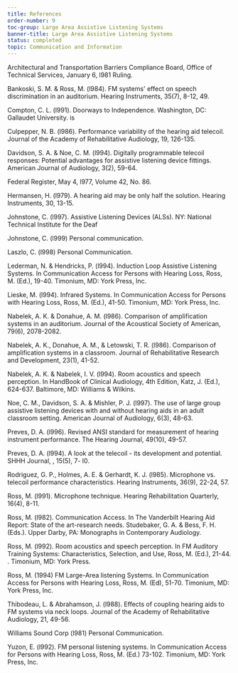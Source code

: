 ```yaml
---
title: References
order-number: 9
toc-group: Large Area Assistive Listening Systems
banner-title: Large Area Assistive Listening Systems
status: completed
topic: Communication and Information
---
```


Architectural and Transportation Barriers Compliance Board, Office of Technical Services, January 6, l981 Ruling.

Bankoski, S. M. & Ross, M. (l984). FM systems' effect on speech discrimination in an auditorium. Hearing Instruments, 35(7), 8-12, 49.

Compton, C. L. (l991). Doorways to Independence. Washington, DC: Gallaudet University. is

Culpepper, N. B. (l986). Performance variability of the hearing aid telecoil. Journal of the Academy of Rehabilitative Audiology, 19, 126-135.

Davidson, S. A. & Noe, C. M. (l994). Digitally programmable telecoil responses: Potential advantages for assistive listening device fittings. American Journal of Audiology, 3(2), 59-64.

Federal Register, May 4, l977, Volume 42, No. 86.

Hermansen, H. (l979). A hearing aid may be only half the solution. Hearing Instruments, 30, 13-15.

Johnstone, C. (l997). Assistive Listening Devices (ALSs). NY: National Technical Institute for the Deaf

Johnstone, C. (l999) Personal communication.

Laszlo, C. (l998) Personal Communication.

Lederman, N. & Hendricks, P. (l994). Induction Loop Assistive Listening Systems. In Communication Access for Persons with Hearing Loss, Ross, M. (Ed.), 19-40. Timonium, MD: York Press, Inc.

Lieske, M. (l994). Infrared Systems. In Communication Access for Persons with Hearing Loss, Ross, M. (Ed.), 41-50. Timonium, MD: York Press, Inc.

Nabelek, A. K. & Donahue, A. M. (l986). Comparison of amplification systems in an auditorium. Journal of the Acoustical Society of American, 79(6), 2078-2082.

Nabelek, A. K., Donahue, A. M., & Letowski, T. R. (l986). Comparison of amplification systems in a classroom. Journal of Rehabilitative Research and Development, 23(1), 41-52.

Nabelek, A. K. & Nabelek, I. V. (l994). Room acoustics and speech perception. In HandBook of Clinical Audiology, 4th Edition, Katz, J. (Ed.), 624-637. Baltimore, MD: Williams & Wilkins.

Noe, C. M., Davidson, S. A. & Mishler, P. J. (l997). The use of large group assistive listening devices with and without hearing aids in an adult classroom setting. American Journal of Audiology, 6(3), 48-63.

Preves, D. A. (l996). Revised ANSI standard for measurement of hearing instrument performance. The Hearing Journal, 49(10), 49-57.

Preves, D. A. (l994). A look at the telecoil - its development and potential. SHHH Journal, , 15(5), 7- l0.

Rodriguez, G. P., Holmes, A. E. & Gerhardt, K. J. (l985). Microphone vs. telecoil performance characteristics. Hearing Instruments, 36(9), 22-24, 57.

Ross, M. (l991). Microphone technique. Hearing Rehabilitation Quarterly, 16(4), 8-11.

Ross, M. (l982). Communication Access. In The Vanderbilt Hearing Aid Report: State of the art-research needs. Studebaker, G. A. & Bess, F. H. (Eds.). Upper Darby, PA: Monographs in Contemporary Audiology.

Ross, M. (l992). Room acoustics and speech perception. In FM Auditory Training Systems: Characteristics, Selection, and Use, Ross, M. (Ed.), 21-44. . Timonium, MD: York Press.

Ross, M. (1994) FM Large-Area listening Systems. In Communication Access for Persons with Hearing Loss, Ross, M. (Ed), 51-70. Timonium, MD: York Press, Inc.

Thibodeau, L. & Abrahamson, J. (l988). Effects of coupling hearing aids to FM systems via neck loops. Journal of the Academy of Rehabilitative Audiology, 21, 49-56.

Williams Sound Corp (l981) Personal Communication.

Yuzon, E. (l992). FM personal listening systems. In Communication Access for Persons with Hearing Loss, Ross, M. (Ed.) 73-102. Timonium, MD: York Press, Inc.
